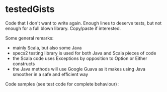 testedGists
===========

Code that I don't want to write again. Enough lines to deserve tests, but not enough for a full blown library.
Copy/paste if interested.

Some general remarks:
- mainly Scala, but also some Java
- specs2 testing library is used for both Java and Scala pieces of code
- the Scala code uses Exceptions by opposition to Option or Either constructs
- the Java methods will use Google Guava as it makes using Java smoother in a safe and efficient way

Code samples (see test code for complete behaviour) :
